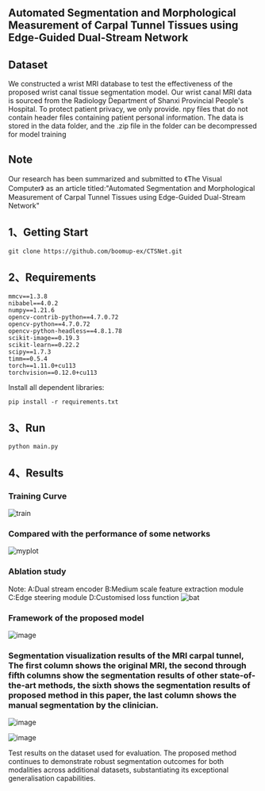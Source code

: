 ## Automated Segmentation and Morphological Measurement of Carpal Tunnel Tissues using Edge-Guided Dual-Stream Network


## Dataset
We constructed a wrist MRI database to test the effectiveness of the proposed wrist canal tissue segmentation model.
Our wrist canal MRI data is sourced from the Radiology Department of Shanxi Provincial People's Hospital. 
To protect patient privacy, we only provide. npy files that do not contain header files containing patient personal information.
The data is stored in the data folder, and the .zip file in the folder can be decompressed for model training

## Note
Our research has been summarized and submitted to 《The Visual Computer》 as an article titled:"Automated Segmentation and Morphological Measurement of Carpal Tunnel Tissues using Edge-Guided Dual-Stream Network"

## 1、Getting Start
```git clone https://github.com/boomup-ex/CTSNet.git```
    

## 2、Requirements
```
mmcv==1.3.8
nibabel==4.0.2
numpy==1.21.6
opencv-contrib-python==4.7.0.72
opencv-python==4.7.0.72
opencv-python-headless==4.8.1.78
scikit-image==0.19.3
scikit-learn==0.22.2
scipy==1.7.3
timm==0.5.4
torch==1.11.0+cu113
torchvision==0.12.0+cu113
```
Install all dependent libraries:
```
pip install -r requirements.txt
```

## 3、Run
```
python main.py
```
## 4、Results

### Training Curve
![train](https://github.com/user-attachments/assets/b4323ca8-1347-47f3-854e-f5005fb46eac)


### Compared with the performance of some networks
![myplot](https://github.com/user-attachments/assets/f7df75fa-2d56-4431-ae42-5c876a8d8b0d)

### Ablation study
Note: A:Dual stream encoder B:Medium scale feature extraction module C:Edge steering module D:Customised loss function
![bat](https://github.com/user-attachments/assets/9ab8d026-42e7-4067-91a7-c3ba5fcbb153)


### Framework of the proposed model
![image](https://github.com/user-attachments/assets/0c385c5d-e565-4a92-8cd7-171d34d830a9)


### Segmentation visualization results of the MRI carpal tunnel, The first column shows the original MRI, the second through fifth columns show the segmentation results of other state-of-the-art methods, the sixth shows the segmentation results of proposed method in this paper, the last column shows the manual segmentation by the clinician.
![image](https://github.com/user-attachments/assets/e17cf851-ca2d-48fb-a25c-40a3fcfa9451)






![image](https://github.com/user-attachments/assets/87ce8fd0-81ee-4df5-b662-a77ccfca0993)

Test results on the dataset used for evaluation. The proposed method continues to demonstrate robust segmentation outcomes for both modalities across additional datasets, substantiating its exceptional generalisation capabilities.
